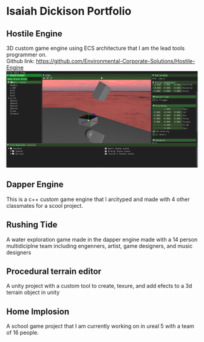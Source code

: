 # Isaiah Dickison Portfolio
## Hostile Engine
3D custom game engine using ECS architecture that I am the lead tools programmer on.  
Github link: https://github.com/Environmental-Corporate-Solutions/Hostile-Engine
![alt text](Images/HostileEninge.png " ")

## Dapper Engine
This is a c++ custom game engine that I arcityped and made with 4 other classmates for a scool project.

## Rushing Tide
A water exploration game made in the dapper engine made with a 14 person multidiciplne team including engenners, artist, game designers, and music designers

## Procedural terrain editor
A unity project with a custom tool to create, texure, and add efects to a 3d terrain object in unity

## Home Implosion 
A school game project that I am currently working on in ureal 5 with a team of 16 people.